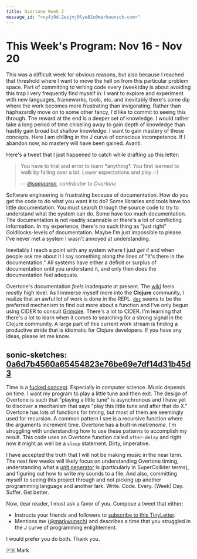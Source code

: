 ```yaml
---
title: Overtone Week 3
message_id: "<ny4j0d.2esjmj0lye81n@markwunsch.com>"
---
```


This Week's Program: Nov 16 - Nov 20
====================================

This was a difficult week for obvious reasons, but also because I
reached that threshold where I want to move the hell on from this
particular problem space. Part of committing to writing code every
(week)day is about avoiding this trap I very frequently find myself
in: I want to explore and experiment with new languages, frameworks,
tools, etc. and inevitably there's some dip where the work becomes
more frustrating than invigorating. Rather than haphazardly move on to
some other fancy, I'd like to commit to seeing this through. The
reward at the end is a deeper set of knowledge. I would rather take a
long period of time chiseling away to gain depth of knowledge than
hastily gain broad but shallow knowledge. I want to gain mastery of
these concepts. Here I am chilling in the J curve of conscious
incompetence. If I abandon now, no mastery will have been
gained. Avanti.

Here's a tweet that I just happened to catch while drafting up this
letter:

> You have to trial and error to learn \*anything\*. You first learned
> to walk by falling over a lot. Lower expectations and play :-)
>
> -- <cite>[@samaaron][1], contributor to Overtone</cite>

Software engineering is frustrating because of documentation. How do
you get the code to do what you want it to do? Some libraries and
tools have too little documentation. You must search through the
source code to try to understand what the system can do. Some have too
much documentation. The documentation is not readily scannable or
there's a lot of conflicting information. In my experience, there's no
such thing as "just right" Goldilocks-levels of documentation. Maybe
I'm just impossible to please. I've never met a system I wasn't
annoyed at understanding.

Inevitably I reach a point with any system where I just *get it* and
when people ask me about it I say something along the lines of "It's
there in the documentation."  All systems have either a deficit or
surplus of documentation until you understand it, and only then does
the documentation feel adequate.

Overtone's documentation *feels* inadequate at present. The
[wiki](https://github.com/overtone/overtone/wiki) feels mostly high
level. As I immerse myself more into the **Clojure** community, I
realize that an awful lot of work is done in the
REPL. [`doc`](http://conj.io/store/v1/org.clojure/clojure/1.7.0/clj/clojure.repl/doc/)
seems to be the preferred mechanism to find out more about a function
and I've only begun using CIDER to consult
[Grimoire](http://conj.io/). There's a lot to CIDER. I'm learning that
there's a lot to learn when it comes to searching for a strong signal
in the Clojure community. A large part of this current work stream is
finding a productive stride that is idiomatic for Clojure
developers. If you have any ideas, please let me know.

## sonic-sketches: [0a6d7b4560a65454823e76be69e7df14d31b45d3][shutdown]

Time is a
[fucked concept](http://tilde.club/~rustyk5/?g=Eyk1pkrj8mWEU&w=133598431518).
Especially in computer science. Music depends on time. I want my
program to play a little tune and then exit. The design of Overtone is
such that "playing a little tune" is asynchronous and I have yet to
discover a mechanism that says "play this little tune and after that
do X." Overtone has lots of functions for timing, but most of them are
seemingly used for recursion. A common pattern I see is a recursive
function where the arguments increment time. Overtone has a built-in
*metronome*. I'm struggling with understanding how to use these
patterns to accomplish my result. This code uses an Overtone function
called `after-delay` and right now it might as well be a `sleep`
statement. Dirty, imperative.

I have accepted the truth that I will not be making music in the near
term. The next few weeks will likely focus on understanding Overtone
timing, understanding what a
[unit generator](https://en.wikipedia.org/wiki/Unit_generator) is
(particularly in SuperCollider terms), and figuring out how to write
my sounds to a file. And also, committing myself to seeing this
project through and not picking up another programming language and
another lark. Write. Code. Every. (Week) Day. Suffer. Get better.

Now, dear reader, I must ask a favor of you. Compose a tweet that
either:

+ Instructs your friends and followers to
  [subscribe to this TinyLetter][tweet].
+ Mentions me ([@markwunsch](https://twitter.com/markwunsch)) and
  describes a time that you struggled in the J curve of programming
  enlightement.

I would prefer you do both. Thank you.

🇫🇷 Mark

[1]: https://twitter.com/samaaron/status/667334581348081664

[shutdown]: https://github.com/mwunsch/sonic-sketches/commit/0a6d7b4560a65454823e76be69e7df14d31b45d3

[tweet]: https://twitter.com/intent/tweet?text=I%20am%20really%20enjoying%20%40markwunsch%27s%20TinyLetter.%20I%20encourage%20you%20to%20subscribe.&url=http%3A%2F%2Ftinyletter.com%2Fwunsch&related=markwunsch
